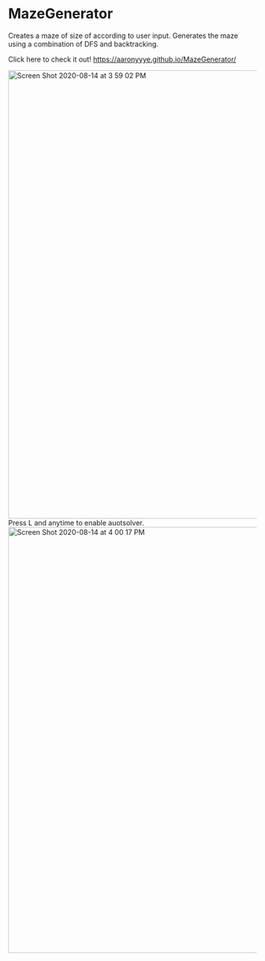 # MazeGenerator
Creates a maze of size of according to user input. Generates the maze using a combination of DFS and backtracking. 

Click here to check it out! https://aaronyyye.github.io/MazeGenerator/

<img width="909" alt="Screen Shot 2020-08-14 at 3 59 02 PM" src="https://user-images.githubusercontent.com/38864111/90298495-5e0a5080-de47-11ea-94d3-84564b3a9e4d.png">
Press L and anytime to enable auotsolver.
<img width="864" alt="Screen Shot 2020-08-14 at 4 00 17 PM" src="https://user-images.githubusercontent.com/38864111/90298502-61054100-de47-11ea-8f4d-46422621fe69.png">
